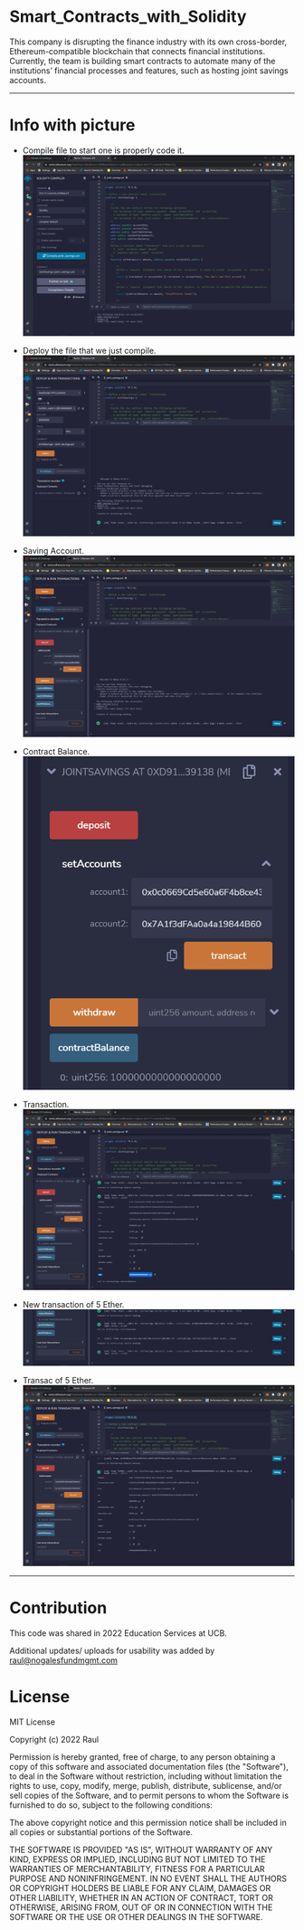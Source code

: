 # Smart_Contracts_with_Solidity
This company is disrupting the finance industry with its own cross-border, Ethereum-compatible blockchain that connects financial institutions. Currently, the team is building smart contracts to automate many of the institutions’ financial processes and features, such as hosting joint savings accounts.

---
# Info with picture
- Compile file to start one is properly code it. 
![1](https://github.com/rulo96z/Smart_Contracts_with_Solidity/blob/master/Execution_Results/compile%20file(1).png?raw=True)

- Deploy the file that we just compile. 
![2](https://github.com/rulo96z/Smart_Contracts_with_Solidity/blob/master/Execution_Results/deploy(2).png?raw=True)

- Saving Account.
![3](https://github.com/rulo96z/Smart_Contracts_with_Solidity/blob/master/Execution_Results/saving%20account%20(3).png?raw=True)

- Contract Balance. 
![4](https://github.com/rulo96z/Smart_Contracts_with_Solidity/blob/master/Execution_Results/contract%20balance%20(4).png?raw=True)

- Transaction. 
![5](https://github.com/rulo96z/Smart_Contracts_with_Solidity/blob/master/Execution_Results/transact%20(5).png?raw=True)

- New transaction of 5 Ether. 
![6](https://github.com/rulo96z/Smart_Contracts_with_Solidity/blob/master/Execution_Results/new%20transaction%20of%205%20ether(6).png?raw=True)

- Transac of 5 Ether. 
![7](https://github.com/rulo96z/Smart_Contracts_with_Solidity/blob/master/Execution_Results/transac%20of%205%20ether%20(7).png?raw=True)
---

# Contribution 
This code was shared in 2022 Education Services at UCB. 

Additional updates/ uploads for usability was added by raul@nogalesfundmgmt.com 
# License
MIT License

Copyright (c) 2022 Raul 

Permission is hereby granted, free of charge, to any person obtaining a copy
of this software and associated documentation files (the "Software"), to deal
in the Software without restriction, including without limitation the rights
to use, copy, modify, merge, publish, distribute, sublicense, and/or sell
copies of the Software, and to permit persons to whom the Software is
furnished to do so, subject to the following conditions:

The above copyright notice and this permission notice shall be included in all
copies or substantial portions of the Software.

THE SOFTWARE IS PROVIDED "AS IS", WITHOUT WARRANTY OF ANY KIND, EXPRESS OR
IMPLIED, INCLUDING BUT NOT LIMITED TO THE WARRANTIES OF MERCHANTABILITY,
FITNESS FOR A PARTICULAR PURPOSE AND NONINFRINGEMENT. IN NO EVENT SHALL THE
AUTHORS OR COPYRIGHT HOLDERS BE LIABLE FOR ANY CLAIM, DAMAGES OR OTHER
LIABILITY, WHETHER IN AN ACTION OF CONTRACT, TORT OR OTHERWISE, ARISING FROM,
OUT OF OR IN CONNECTION WITH THE SOFTWARE OR THE USE OR OTHER DEALINGS IN THE
SOFTWARE.
